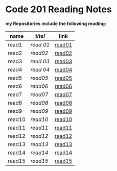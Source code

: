 # Code 201 Reading Notes

**my Repositories include the following reading:**

| **name**   | *titel*  | link                                                                 
|------------|----------|-----------------------------------------------------------------------------------------------|
| read1      |*read 01* |[read01]( https://saharkhaled89.github.io/reading-notes/class-01)                              |   
| read2      |*read02*  |[read02](  https://saharkhaled89.github.io/reading-notes/class-02) |                                                                                              
| read3      |*read 03* |[read03]( https://saharkhaled89.github.io/reading-notes/class-03)                               |                                               
| read4      |*read 04* | [read04](https://saharkhaled89.github.io/reading-notes/class-04)                             |   
| read5      |*read05*  | [read05](https://saharkhaled89.github.io/reading-notes/class-05)                               |   
| read6      |*read06*  |[read06](https://saharkhaled89.github.io/reading-notes/class-06)                               |   
| read7      |*read07*  |[read07](https://saharkhaled89.github.io/reading-notes/class-07)                                |   
| read8      |*read08*  |[read08](https://saharkhaled89.github.io/reading-notes/class-08)                                |   
| read9      |*read09*  |[read09](https://saharkhaled89.github.io/reading-notes/class-09)                                |   
| read10     |*read10*  |[read10](https://saharkhaled89.github.io/reading-notes/class-10)                                |   
| read11     |*read11*  |[read11](https://saharkhaled89.github.io/reading-notes/class-11)                                |   
| read12     |*read12*  |[read12](https://saharkhaled89.github.io/reading-notes/class-12)                               |   
| read13     |*read13*  |[read13](https://saharkhaled89.github.io/reading-notes/class-13)|   
| read14     |*read14*  |[read14]()                                                        |   
| read15     |*read15*  |[read15](https://saharkhaled89.github.io/reading-notes/class-15)                   |   
